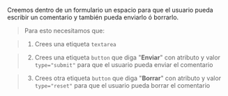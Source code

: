 Creemos dentro de un formulario un espacio para que el usuario pueda escribir un comentario y también pueda enviarlo ó borrarlo.

> Para esto necesitamos que:

> 1. Crees una etiqueta `textarea`  

> 2. Crees una etiqueta `button` que diga "**Enviar**" con atributo y valor `type="submit"` para que el usuario pueda enviar el comentario  
  
> 3. Crees otra etiqueta `button` que diga "**Borrar**" con atributo y valor `type="reset"` para que el usuario pueda borrar el comentario